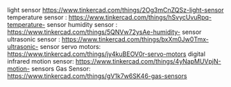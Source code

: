 
light sensor
https://www.tinkercad.com/things/2Og3mCnZQSz-light-sensor
temperature sensor :
https://www.tinkercad.com/things/hSvycUvuRpq-temperature-
sensor 
humidity sensor :
https://www.tinkercad.com/things/5QNVw72ysAe-humidity-
sensor 
ultrasonic sensor :
https://www.tinkercad.com/things/bxXm0Jw0Tmx-ultrasonic-
sensor 
servo motors:
https://www.tinkercad.com/things/jy4kuBEOV0r-servo-motors 
digital infrared motion sensor:
https://www.tinkercad.com/things/4yNapMUVpjN-motion-
sensors 
Gas Sensor:
https://www.tinkercad.com/things/gV1k7w6SK46-gas-sensors
